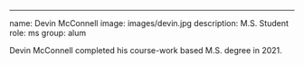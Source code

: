 ---
name: Devin McConnell
image: images/devin.jpg
description: M.S. Student
role: ms
group: alum


Devin McConnell completed his course-work based M.S. degree in 2021.
